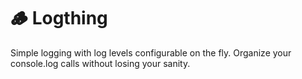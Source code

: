 # 🪵 Logthing

Simple logging with log levels configurable on the fly.
Organize your console.log calls without losing your sanity.
